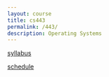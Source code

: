 ```yaml
---
layout: course
title: cs443
permalink: /443/
description: Operating Systems
---
```


[syllabus](/443/syllabus/)

[schedule](/443/schedule/)